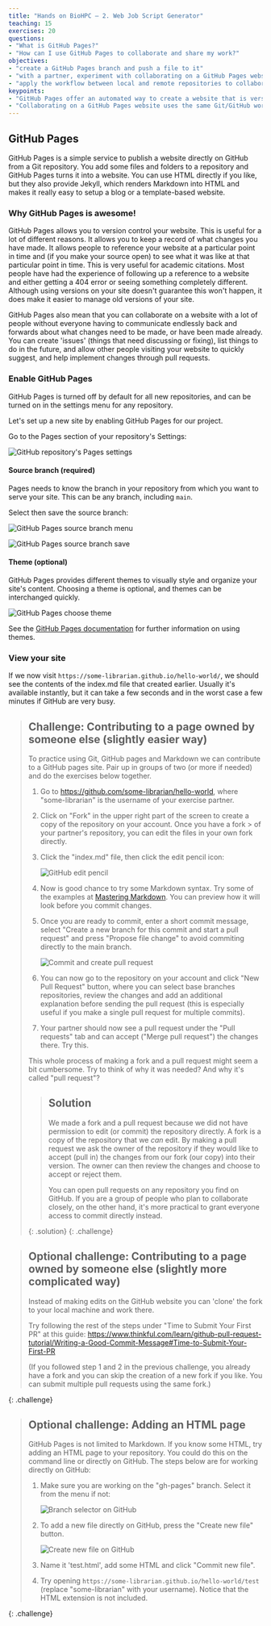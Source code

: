 ```yaml
---
title: "Hands on BioHPC – 2. Web Job Script Generator"
teaching: 15
exercises: 20
questions:
- "What is GitHub Pages?"
- "How can I use GitHub Pages to collaborate and share my work?"
objectives:
- "create a GitHub Pages branch and push a file to it"
- "with a partner, experiment with collaborating on a GitHub Pages website"
- "apply the workflow between local and remote repositories to collaborate on a website"
keypoints:
- "GitHub Pages offer an automated way to create a website that is version controlled and accessible for collaboration"
- "Collaborating on a GitHub Pages website uses the same Git/GitHub workflow you learned for collaborating via a GitHub repository"
---
```

## GitHub Pages

GitHub Pages is a simple service to publish a website directly on GitHub from a Git repository.
You add some files and folders to a repository and GitHub Pages turns it into a website.
You can use HTML directly if you like, but they also provide Jekyll,
which renders Markdown into HTML and makes it really easy to setup a blog or a template-based website.

### Why GitHub Pages is awesome!

GitHub Pages allows you to version control your website. This is useful for a lot of different reasons. It allows you to
keep a record of what changes you have made. It allows people to reference your website at a particular point in time
and (if you make your source open) to see what it was like at that particular point in time. This is very useful for
academic citations. Most people have had the experience of following up a reference to a website and either getting a
404 error or seeing something completely different. Although using versions on your site doesn't guarantee this won't
happen, it does make it easier to manage old versions of your site.

GitHub Pages also mean that you can collaborate on a website with a lot of people without everyone having to
communicate endlessly back and forwards about what changes need to be made, or have been made already. You can create
'issues' (things that need discussing or fixing), list things to do in the future, and allow other people visiting your
website to quickly suggest, and help implement changes through pull requests.

### Enable GitHub Pages

GitHub Pages is turned off by default for all new repositories, and can be turned on in the settings menu for any repository.

Let's set up a new site by enabling GitHub Pages for our project.

Go to the Pages section of your repository's Settings:

![GitHub repository's Pages settings](../fig/github-repo-settings-pages.png)

#### Source branch (required)

Pages needs to know the branch in your repository from which you want to serve your site. This can be any branch, including `main`.

Select then save the source branch:

![GitHub Pages source branch menu](../fig/github-repo-settings-pages-branch.png)

![GitHub Pages source branch save](../fig/github-repo-settings-pages-save.png)

#### Theme (optional)

GitHub Pages provides different themes to visually style and organize your site's content. Choosing a theme is optional, and themes can be interchanged quickly.

![GitHub Pages choose theme](../fig/github-repo-settings-pages-theme.png)

See the [GitHub Pages documentation](https://docs.github.com/en/pages/getting-started-with-github-pages/adding-a-theme-to-your-github-pages-site-with-the-theme-chooser) for further information on using themes.

### View your site

If we now visit `https://some-librarian.github.io/hello-world/`,
we should see the contents of the index.md file that created earlier.
Usually it's available instantly, but it can take a few seconds and in the worst case a few minutes if GitHub are very busy.

> ## Challenge: Contributing to a page owned by someone else (slightly easier way)
>
> To practice using Git, GitHub pages and Markdown we can contribute to a GitHub pages site.
> Pair up in groups of two (or more if needed) and do the exercises below together.
>
> 1. Go to https://github.com/some-librarian/hello-world, where "some-librarian" is the username of your exercise partner.
> 2. Click on "Fork" in the upper right part of the screen to create a copy of the repository on your account. Once you have a fork > of your partner's repository, you can edit the files in your own fork directly.
> 3. Click the "index.md" file, then click the edit pencil icon:
>
>    ![GitHub edit pencil](../fig/github-edit-pencil.png)
>
> 4. Now is good chance to try some Markdown syntax.
>    Try some of the examples at [Mastering Markdown](https://guides.github.com/features/mastering-markdown/).
>    You can preview how it will look before you commit changes.
> 5. Once you are ready to commit, enter a short commit message,
>    select "Create a new branch for this commit and start a pull request"
>    and press "Propose file change" to avoid commiting directly to the main branch.
>
>    ![Commit and create pull request](../fig/github-commit-pr.png)
>
> 8. You can now go to the repository on your account and click "New Pull Request" button,
>    where you can select base branches repositories, review the changes and add an additional
>    explanation before sending the pull request (this is especially useful
>    if you make a single pull request for multiple commits).
> 9. Your partner should now see a pull request under the "Pull requests" tab
>    and can accept ("Merge pull request") the changes there. Try this.
>
> This whole process of making a fork and a pull request might seem a bit cumbersome.
> Try to think of why it was needed? And why it's called "pull request"?
>
> > ## Solution
> > We made a fork and a pull request because we did not have permission to edit
> > (or commit) the repository directly. A fork is a copy of the repository that
> > we *can* edit. By making a pull request we ask the owner of the repository if
> > they would like to accept (pull in) the changes from our fork (our copy) into
> > their version. The owner can then review the changes and choose to accept or
> > reject them.
> >
> > You can open pull requests on any repository you find on GitHub. If you are a
> > group of people who plan to collaborate closely, on the other hand,
> > it's more practical to grant everyone access to commit directly instead.
> >
> {: .solution}
{: .challenge}

> ## Optional challenge: Contributing to a page owned by someone else (slightly more complicated way)
>
> Instead of making edits on the GitHub website you can 'clone' the fork to your local machine
> and work there.
>
> Try following the rest of the steps under "Time to Submit Your First PR"
> at this guide: <https://www.thinkful.com/learn/github-pull-request-tutorial/Writing-a-Good-Commit-Message#Time-to-Submit-Your-First-PR>
>
> (If you followed step 1 and 2 in the previous challenge, you already have a fork and you can
> skip the creation of a new fork if you like. You can submit multiple pull requests using the same fork.)
>
{: .challenge}


> ## Optional challenge: Adding an HTML page
>
> GitHub Pages is not limited to Markdown. If you know some HTML, try adding an HTML page
> to your repository. You could do this on the command line or directly on GitHub. The
> steps below are for working directly on GitHub:
>
> 1. Make sure you are working on the "gh-pages" branch. Select it from the menu if not:
>
>    ![Branch selector on GitHub](../fig/github-gh-pages.png)
>
> 2. To add a new file directly on GitHub, press the "Create new file" button.
>
>    ![Create new file on GitHub](../fig/github-create-new-file.png)
>
> 3. Name it 'test.html', add some HTML and click "Commit new file".
> 4. Try opening `https://some-librarian.github.io/hello-world/test`
>    (replace "some-librarian" with your username).
>    Notice that the HTML extension is not included.
>
{: .challenge}
